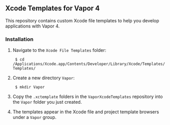## Xcode Templates for Vapor 4

This repository contains custom Xcode file templates to help you develop applications with Vapor 4. 

### Installation

1. Navigate to the `Xcode File Templates` folder:

        $ cd /Applications/Xcode.app/Contents/Developer/Library/Xcode/Templates/File\ Templates/
        
2. Create a new directory `Vapor`: 
        
        $ mkdir Vapor

3. Copy the `.xctemplate` folders in the `VaporXcodeTemplates` repository into the `Vapor` folder you just created.

4. The templates appear in the Xcode file and project template browsers under a `Vapor` group.